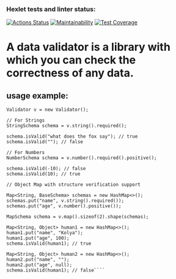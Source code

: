 ### Hexlet tests and linter status:
[![Actions Status](https://github.com/NiceBruce/java-project-78/workflows/hexlet-check/badge.svg)](https://github.com/NiceBruce/java-project-78/actions)
[![Maintainability](https://api.codeclimate.com/v1/badges/e24dfc6a9af99d81e682/maintainability)](https://codeclimate.com/github/NiceBruce/java-project-78/maintainability)
[![Test Coverage](https://api.codeclimate.com/v1/badges/e24dfc6a9af99d81e682/test_coverage)](https://codeclimate.com/github/NiceBruce/java-project-78/test_coverage)

# A data validator is a library with which you can check the correctness of any data.

## usage example:

````
Validator v = new Validator();

// For Strings
StringSchema schema = v.string().required();

schema.isValid("what does the fox say"); // true
schema.isValid(""); // false

// For Numbers
NumberSchema schema = v.number().required().positive();

schema.isValid(-10); // false
schema.isValid(10); // true

// Object Map with structure verification support

Map<String, BaseSchema> schemas = new HashMap<>();
schemas.put("name", v.string().required());
schemas.put("age", v.number().positive());

MapSchema schema = v.map().sizeof(2).shape(schemas);

Map<String, Object> human1 = new HashMap<>();
human1.put("name", "Kolya");
human1.put("age", 100);
schema.isValid(human1); // true

Map<String, Object> human2 = new HashMap<>();
human2.put("name", "");
human2.put("age", null);
schema.isValid(human1); // false````